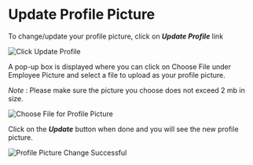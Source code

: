 Update Profile Picture
=========
To change/update your profile picture, click on _**Update Profile**_  link 

![Click Update Profile](../../images/profile/select_update_profile.png)

A pop-up box is displayed where you can click on Choose File under Employee Picture and select a file to upload as your profile picture.

*Note* : Please make sure the picture you choose does not exceed 2 mb in size.

![Choose File for Profile Picture](../../images/profile/change_profile_picture.png)

Click on the _**Update**_  button when done and you will see the new profile picture.

![Profile Picture Change Successful](../../images/profile/profile_picture_change_successful.png)
